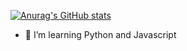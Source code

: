 [![Anurag's GitHub stats](https://github-readme-stats.vercel.app/api?username=FelixDeBa&show_icons=true&theme=radical)](https://github.com/anuraghazra/github-readme-stats)

- 🌱 I’m learning Python and Javascript
<!---
FelixDeBa/FelixDeBa is a ✨ special ✨ repository because its `README.md` (this file) appears on your GitHub profile.
You can click the Preview link to take a look at your changes.
--->
